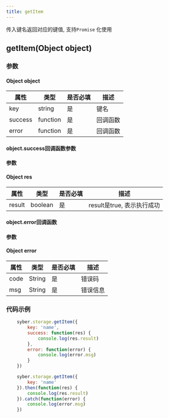 ```yaml
---
title: getItem
---
```


传入键名返回对应的键值, 支持`Promise` 化使用

## getItem(Object object)
### 参数
#### Object object
| 属性     | 类型    | 是否必填 | 描述                         |
| ---------- | ------- | -------- | ---------------------------- |
| key | string | 是       | 键名 |
| success | function | 是       | 回调函数      |
| error   | function | 是       | 回调函数      |

#### object.success回调函数参数
#### 参数
#### Object res
| 属性     | 类型    | 是否必填 | 描述                     |
| ---------- | ------- | -------- | ---------------------- |
| result | boolean  | 是     | result是true, 表示执行成功  |

#### object.error回调函数
#### 参数
#### Object error
| 属性 | 类型  | 是否必填 | 描述 |
| -- | -- | -- | -- |
| code | String  | 是 | 错误码 |
| msg | String  | 是 | 错误信息 |


### 代码示例
``` javascript
    syber.storage.getItem({
        key: 'name',
        success: function(res) {
            console.log(res.result)
        },
        error: function(error) {
            console.log(error.msg)
        }
    })
```

``` javascript
    syber.storage.getItem({
        key: 'name'
    }).then(function(res) {
        console.log(res.result)
    }).catch(function(error) {
        console.log(error.msg)
    })
```